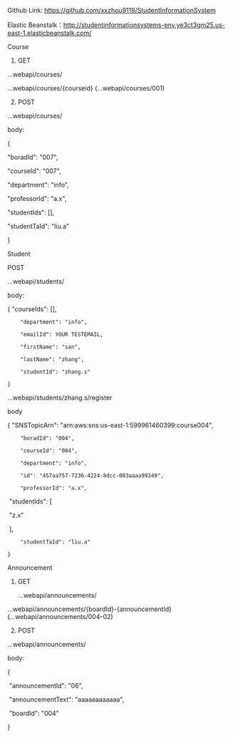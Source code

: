 Github Link: https://github.com/xxzhou9119/StudentInformationSystem

Elastic Beanstalk：http://studentinformationsystems-env.ye3ct3gm25.us-east-1.elasticbeanstalk.com/



Course
1. GET

  ...webapi/courses/

  ...webapi/courses/{courseid} (...webapi/courses/001)

2. POST

  ...webapi/courses/

  body:

{

"boradId": "007",

"courseId": "007",

"department": "info",

"professorId": "a.x",

"studentIds": [],

"studentTaId": "liu.a"

}



Student

POST

...webapi/students/

body:

{
        "courseIds": [],

        "department": "info",

        "emailId": YOUR TESTEMAIL,

        "firstName": "san",

        "lastName": "zhang",

        "studentId": "zhang.s"

    }

...webapi/students/zhang.s/register

body

 {
        "SNSTopicArn": "arn:aws:sns:us-east-1:599961460399:course004",

        "boradId": "004",

        "courseId": "004",

        "department": "info",

        "id": "457aa757-7236-4224-8dcc-003aaaa99349",

        "professorId": "a.x",

​        "studentIds": [

​            "z.x"

​        ],

        "studentTaId": "liu.a"

    }



Announcement

1. GET

   ...webapi/announcements/

...webapi/announcements/{boardId}-{announcementId}  (...webapi/announcements/004-02)

2. POST

...webapi/announcements/

 body:

 {

​    "announcementId": "06",

​    "announcementText": "aaaaaaaaaaaa",

​    "boardId": "004" 

}



